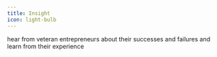 ```yaml
---
title: Insight
icon: light-bulb
---
```

hear from veteran entrepreneurs about their successes and failures and learn from their experience
